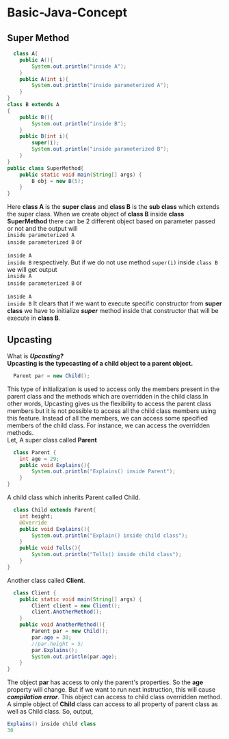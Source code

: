 # Basic-Java-Concept

## Super Method
```java
  class A{
    public A(){
        System.out.println("inside A");
    }
    public A(int i){
        System.out.println("inside parameterized A");
    }
}
class B extends A
{
    public B(){
        System.out.println("inside B");
    }
    public B(int i){
        super(i);
        System.out.println("inside parameterized B");
    }
}
public class SuperMethod{
    public static void main(String[] args) {
        B obj = new B(5);
    }
}
```
Here **class A** is the **super class** and **class B** is the **sub class**
which extends the super class. When we create object of **class B** 
inside **class SuperMethod** there can be 2 different object based on 
parameter passed or not and the output will </br>```inside parameterized A```</br>
```inside parameterized B``` 
or</br> </br>
```inside A```</br>
```inside B```
respectively. But if we do not use method ```super(i)``` inside ```class B```
 we will get output</br>
  ```inside A``` </br>
  ```inside parameterized B```
  or </br></br>
  ```inside A``` </br>
  ```inside B``` 
  It clears that if we want to execute specific constructor from **super class** we have to initialize **_super_** method inside that constructor that will be 
  execute in **class B**. 
  
  ## Upcasting
  
  What is **_Upcasting?_**</br>
  **Upcasting is the typecasting of a child object to a parent object.**</br>
  ```java
    Parent par = new Child();
  ```
   This type of initialization is used to access only the members present in the parent class and the methods which are overridden in the child class.In other words,
Upcasting gives us the flexibility to access the parent class members but it is not possible to access all the child class members using this feature. Instead of all the members, we can access some specified members of the child class. For instance, we can access the overridden methods.
</br>
Let, A super class called **Parent**
</br>
```java 
  class Parent {
    int age = 29;
    public void Explains(){
        System.out.println("Explains() inside Parent");
    }
}
```
A child class which inherits Parent called Child.
</br>
```java
  class Child extends Parent{
    int height;
    @Override
    public void Explains(){
        System.out.println("Explain() inside child class");
    }
    public void Tells(){
        System.out.println("Tells() inside child class");
    }
}
```
Another class called **Client**.
</br>
```java
  class Client {
    public static void main(String[] args) {
        Client client = new Client();
        client.AnotherMethod();
    }
    public void AnotherMethod(){
        Parent par = new Child();
        par.age = 30;
        //par.height = 5;
        par.Explains();
        System.out.println(par.age);
    }
}
```
The object **par** has access to only the parent's properties. So the **age** property will change. But if we want to run next instruction, this will cause **_compilation error_**. This object can access to child class overridden method. A simple object of **Child** class can access to all property of parent class as well as Child class. So, output,
```java 
Explains() inside child class
30
```

